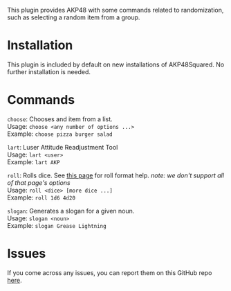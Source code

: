 This plugin provides AKP48 with some commands related to randomization, such as selecting a random item from a group.

# Installation

This plugin is included by default on new installations of AKP48Squared. No further installation is needed.

# Commands

`choose`: Chooses and item from a list.  
Usage: `choose <any number of options ...>`  
Example: `choose pizza burger salad`  

`lart`: Luser Attitude Readjustment Tool  
Usage: `lart <user>`  
Example: `lart AKP`  

`roll`: Rolls dice. See [this page](https://wiki.roll20.net/Dice_Reference) for roll format help. *note: we don't support all of that page's options*  
Usage: `roll <dice> [more dice ...]`  
Example: `roll 1d6 4d20`  

`slogan`: Generates a slogan for a given noun.  
Usage: `slogan <noun>`  
Example: `slogan Grease Lightning`  

# Issues

If you come across any issues, you can report them on this GitHub repo [here](https://github.com/AKP48Squared/akp48-plugin-randomization-commands/issues).
